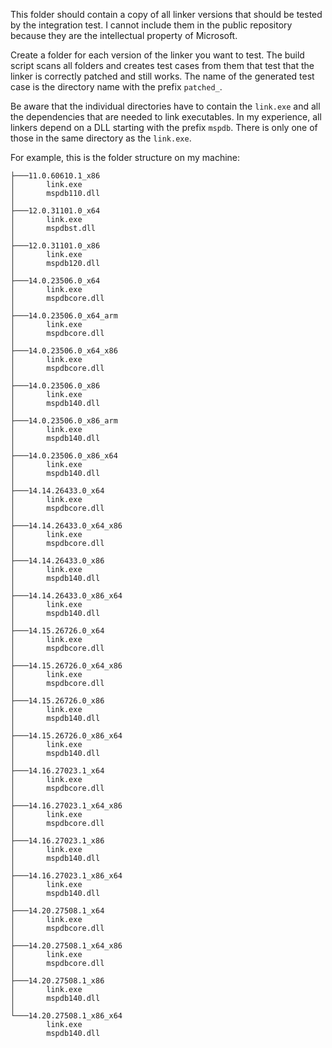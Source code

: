 This folder should contain a copy of all linker versions that should be tested by the integration test. I cannot include them in the public repository because they are the intellectual property of Microsoft.

Create a folder for each version of the linker you want to test. The build script scans all folders and creates test cases from them that test that the linker is correctly patched and still works. The name of the generated test case is the directory name with the prefix `patched_`.

Be aware that the individual directories have to contain the `link.exe` and all the dependencies that are needed to link executables. In my experience, all linkers depend on a DLL starting with the prefix `mspdb`. There is only one of those in the same directory as the `link.exe`.

For example, this is the folder structure on my machine:
```
├───11.0.60610.1_x86
│       link.exe
│       mspdb110.dll
│
├───12.0.31101.0_x64
│       link.exe
│       mspdbst.dll
│
├───12.0.31101.0_x86
│       link.exe
│       mspdb120.dll
│
├───14.0.23506.0_x64
│       link.exe
│       mspdbcore.dll
│
├───14.0.23506.0_x64_arm
│       link.exe
│       mspdbcore.dll
│
├───14.0.23506.0_x64_x86
│       link.exe
│       mspdbcore.dll
│
├───14.0.23506.0_x86
│       link.exe
│       mspdb140.dll
│
├───14.0.23506.0_x86_arm
│       link.exe
│       mspdb140.dll
│
├───14.0.23506.0_x86_x64
│       link.exe
│       mspdb140.dll
│
├───14.14.26433.0_x64
│       link.exe
│       mspdbcore.dll
│
├───14.14.26433.0_x64_x86
│       link.exe
│       mspdbcore.dll
│
├───14.14.26433.0_x86
│       link.exe
│       mspdb140.dll
│
├───14.14.26433.0_x86_x64
│       link.exe
│       mspdb140.dll
│
├───14.15.26726.0_x64
│       link.exe
│       mspdbcore.dll
│
├───14.15.26726.0_x64_x86
│       link.exe
│       mspdbcore.dll
│
├───14.15.26726.0_x86
│       link.exe
│       mspdb140.dll
│
├───14.15.26726.0_x86_x64
│       link.exe
│       mspdb140.dll
│
├───14.16.27023.1_x64
│       link.exe
│       mspdbcore.dll
│
├───14.16.27023.1_x64_x86
│       link.exe
│       mspdbcore.dll
│
├───14.16.27023.1_x86
│       link.exe
│       mspdb140.dll
│
├───14.16.27023.1_x86_x64
│       link.exe
│       mspdb140.dll
│
├───14.20.27508.1_x64
│       link.exe
│       mspdbcore.dll
│
├───14.20.27508.1_x64_x86
│       link.exe
│       mspdbcore.dll
│
├───14.20.27508.1_x86
│       link.exe
│       mspdb140.dll
│
└───14.20.27508.1_x86_x64
        link.exe
        mspdb140.dll
```
